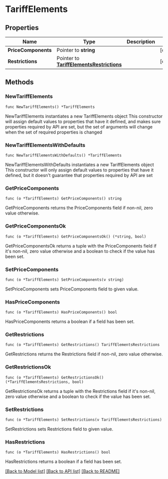 # TariffElements

## Properties

Name | Type | Description | Notes
------------ | ------------- | ------------- | -------------
**PriceComponents** | Pointer to **string** |  | [optional] 
**Restrictions** | Pointer to [**TariffElementsRestrictions**](TariffElementsRestrictions.md) |  | [optional] 

## Methods

### NewTariffElements

`func NewTariffElements() *TariffElements`

NewTariffElements instantiates a new TariffElements object
This constructor will assign default values to properties that have it defined,
and makes sure properties required by API are set, but the set of arguments
will change when the set of required properties is changed

### NewTariffElementsWithDefaults

`func NewTariffElementsWithDefaults() *TariffElements`

NewTariffElementsWithDefaults instantiates a new TariffElements object
This constructor will only assign default values to properties that have it defined,
but it doesn't guarantee that properties required by API are set

### GetPriceComponents

`func (o *TariffElements) GetPriceComponents() string`

GetPriceComponents returns the PriceComponents field if non-nil, zero value otherwise.

### GetPriceComponentsOk

`func (o *TariffElements) GetPriceComponentsOk() (*string, bool)`

GetPriceComponentsOk returns a tuple with the PriceComponents field if it's non-nil, zero value otherwise
and a boolean to check if the value has been set.

### SetPriceComponents

`func (o *TariffElements) SetPriceComponents(v string)`

SetPriceComponents sets PriceComponents field to given value.

### HasPriceComponents

`func (o *TariffElements) HasPriceComponents() bool`

HasPriceComponents returns a boolean if a field has been set.

### GetRestrictions

`func (o *TariffElements) GetRestrictions() TariffElementsRestrictions`

GetRestrictions returns the Restrictions field if non-nil, zero value otherwise.

### GetRestrictionsOk

`func (o *TariffElements) GetRestrictionsOk() (*TariffElementsRestrictions, bool)`

GetRestrictionsOk returns a tuple with the Restrictions field if it's non-nil, zero value otherwise
and a boolean to check if the value has been set.

### SetRestrictions

`func (o *TariffElements) SetRestrictions(v TariffElementsRestrictions)`

SetRestrictions sets Restrictions field to given value.

### HasRestrictions

`func (o *TariffElements) HasRestrictions() bool`

HasRestrictions returns a boolean if a field has been set.


[[Back to Model list]](../README.md#documentation-for-models) [[Back to API list]](../README.md#documentation-for-api-endpoints) [[Back to README]](../README.md)


